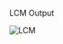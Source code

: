 LCM Output

![LCM](https://github.com/subpar557/VHDL_Assignment/assets/159637302/f7a9b6af-639c-4fdf-957b-628aef8edf26)
